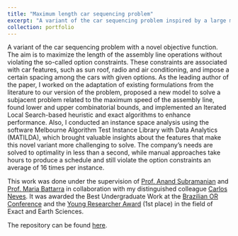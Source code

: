 ```yaml
---
title: "Maximum length car sequencing problem"
excerpt: "A variant of the car sequencing problem inspired by a large multinational automotive company. The aim is to maximize the length of contiguous assembly line operations without violating any option constraint, associated with car features, such as sun roof, radio and air conditioning."
collection: portfolio
---
```


A variant of the car sequencing problem with a novel objective function. The aim is to maximize the length of the assembly line operations without violating the so-called option constraints. These constraints are associated with car features, such as sun roof, radio and air conditioning, and impose a certain spacing among the cars with given options. As the leading author of the paper, I worked on the adaptation of existing formulations from the literature to our version of the problem, proposed a new model to solve a subjacent problem related to the maximum speed of the assembly line, found lower and upper combinatorial bounds, and implemented an Iterated Local Search-based heuristic and exact algorithms to enhance performance. Also, I conducted an instance space analysis using the software Melbourne Algorithm Test Instance Library with Data Analytics (MATILDA), which brought valuable insights about the features that make this novel variant more challenging to solve. The company’s needs are solved to optimality in less than a second, while manual approaches take hours to produce a schedule and still violate the option constraints an average of 16 times per instance.

This work was done under the supervision of [Prof. Anand Subramanian](https://www.linkedin.com/in/anandsubraman/) and [Prof. Maria Battarra](https://researchportal.bath.ac.uk/en/persons/maria-battarra) in collaboration with my distinguished colleague [Carlos Neves](https://www.linkedin.com/in/cvneves/). It was awarded the Best Undergraduate Work at the [Brazilian OR Conference](https://sbpo2021.galoa.com.br/) and the [Young Researcher Award](http://www.propesq.ufpb.br/propesq/contents/noticias/xxx-enic-premiados-2022/lista-premiados-xxx_enic_2022.pdf) (1st place) in the field of Exact and Earth Sciences.

The repository can be found [here](https://github.com/laradicp/max-csp).
